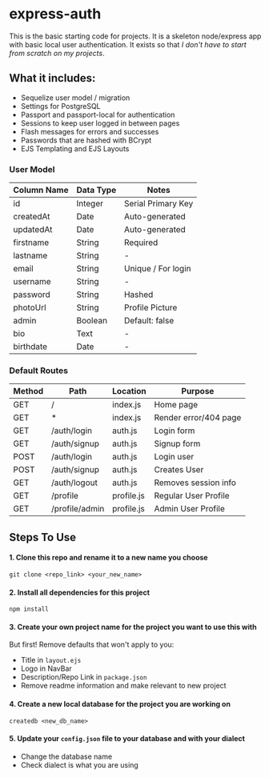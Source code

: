 # express-auth

This is the basic starting code for projects. It is a skeleton node/express app with basic local user authentication. It exists so that *I don't have to start from scratch on my projects*.

## What it includes:

* Sequelize user model / migration
* Settings for PostgreSQL
* Passport and passport-local for authentication
* Sessions to keep user logged in between pages
* Flash messages for errors and successes
* Passwords that are hashed with BCrypt
* EJS Templating and EJS Layouts

### User Model
| Column Name | Data Type | Notes |
|---------------------|------------------------|----------------------------------------|
| id | Integer | Serial Primary Key |
| createdAt | Date | Auto-generated |
| updatedAt | Date | Auto-generated |
| firstname | String | Required |
| lastname | String | - |
| email | String | Unique / For login |
| username | String | - |
| password | String | Hashed |
| photoUrl | String | Profile Picture |
| admin | Boolean | Default: false |
| bio | Text | - |
| birthdate | Date | - |

### Default Routes

| Method | Path | Location | Purpose |
| ------ | ---------------- | -------------- | ------------------- |
| GET | / | index.js | Home page |
| GET | * | index.js | Render error/404 page |
| GET | /auth/login | auth.js | Login form |
| GET | /auth/signup | auth.js | Signup form |
| POST | /auth/login | auth.js | Login user |
| POST | /auth/signup | auth.js | Creates User |
| GET | /auth/logout | auth.js | Removes session info |
| GET | /profile | profile.js | Regular User Profile |
| GET | /profile/admin | profile.js | Admin User Profile |

## Steps To Use

#### 1. Clone this repo and rename it to a new name you choose

```
git clone <repo_link> <your_new_name>
```

#### 2. Install all dependencies for this project

```
npm install
```

#### 3. Create your own project name for the project you want to use this with

But first! Remove defaults that won't apply to you:

* Title in `layout.ejs`
* Logo in NavBar
* Description/Repo Link in `package.json`
* Remove readme information and make relevant to new project

#### 4. Create a new local database for the project you are working on

```
createdb <new_db_name>
```

#### 5. Update your `config.json` file to your database and with your dialect

* Change the database name
* Check dialect is what you are using

